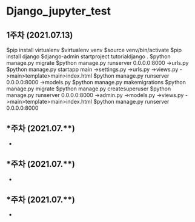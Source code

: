 # Django_jupyter_test

## 1주차 (2021.07.13)

$pip install virtualenv
$virtualenv venv
$source venv/bin/activate
$pip install django
$django-admin startproject tutorialdjango .
$python manage.py migrate
$python manage.py runserver 0.0.0.0:8000
->urls.py
$python manage.py startapp main
->settings.py
->urls.py
->views.py
->main>template>main>index.html
$python manage.py runserver 0.0.0.0:8000
->models.py
$python manage.py makemigrations
$python manage.py migrate
$python manage.py createsuperuser
$python manage.py runserver 0.0.0.0:8000
->admin.py
->models.py
->views.py
->main>template>main>index.html
$python manage.py runserver 0.0.0.0:8000
## *주차 (2021.07.**)
- 
## *주차 (2021.07.**)
- 
## *주차 (2021.07.**)
- 
